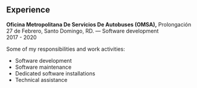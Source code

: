 ## Experience

**Oficina Metropolitana De Servicios De Autobuses (OMSA),** Prolongación 27 de Febrero, Santo Domingo, RD. — Software development
<br /> 
2017 - 2020 
 
Some of my responsibilities and work activities:


- Software development
- Software maintenance
- Dedicated software installations
- Technical assistance 


